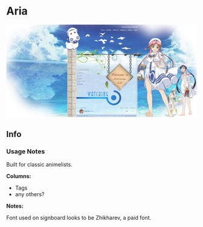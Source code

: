 # Aria

![](gallery/demo.jpg)

## Info

### Usage Notes

Built for classic animelists.

**Columns:**

- Tags
- any others?

**Notes:**

Font used on signboard looks to be Zhikharev, a paid font.